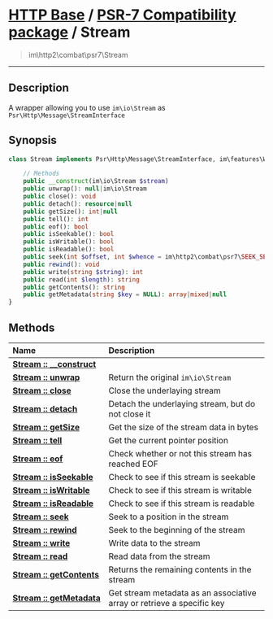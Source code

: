 # [HTTP Base](http-base.md) / [PSR-7 Compatibility package](combat.md) / Stream
 > im\http2\combat\psr7\Stream
____

## Description
A wrapper allowing you to use `im\io\Stream` as `Psr\Http\Message\StreamInterface`

## Synopsis
```php
class Stream implements Psr\Http\Message\StreamInterface, im\features\Wrapper, Stringable {

    // Methods
    public __construct(im\io\Stream $stream)
    public unwrap(): null|im\io\Stream
    public close(): void
    public detach(): resource|null
    public getSize(): int|null
    public tell(): int
    public eof(): bool
    public isSeekable(): bool
    public isWritable(): bool
    public isReadable(): bool
    public seek(int $offset, int $whence = im\http2\combat\psr7\SEEK_SET): void
    public rewind(): void
    public write(string $string): int
    public read(int $length): string
    public getContents(): string
    public getMetadata(string $key = NULL): array|mixed|null
}
```

## Methods
| Name | Description |
| :--- | :---------- |
| [__Stream&nbsp;::&nbsp;\_\_construct__](combat-Stream-__construct.md) |  |
| [__Stream&nbsp;::&nbsp;unwrap__](combat-Stream-unwrap.md) | Return the original `im\io\Stream` |
| [__Stream&nbsp;::&nbsp;close__](combat-Stream-close.md) | Close the underlaying stream |
| [__Stream&nbsp;::&nbsp;detach__](combat-Stream-detach.md) | Detach the underlaying stream, but do not close it |
| [__Stream&nbsp;::&nbsp;getSize__](combat-Stream-getSize.md) | Get the size of the stream data in bytes |
| [__Stream&nbsp;::&nbsp;tell__](combat-Stream-tell.md) | Get the current pointer position |
| [__Stream&nbsp;::&nbsp;eof__](combat-Stream-eof.md) | Check whether or not this stream has reached EOF |
| [__Stream&nbsp;::&nbsp;isSeekable__](combat-Stream-isSeekable.md) | Check to see if this stream is seekable |
| [__Stream&nbsp;::&nbsp;isWritable__](combat-Stream-isWritable.md) | Check to see if this stream is writable |
| [__Stream&nbsp;::&nbsp;isReadable__](combat-Stream-isReadable.md) | Check to see if this stream is readable |
| [__Stream&nbsp;::&nbsp;seek__](combat-Stream-seek.md) | Seek to a position in the stream |
| [__Stream&nbsp;::&nbsp;rewind__](combat-Stream-rewind.md) | Seek to the beginning of the stream |
| [__Stream&nbsp;::&nbsp;write__](combat-Stream-write.md) | Write data to the stream |
| [__Stream&nbsp;::&nbsp;read__](combat-Stream-read.md) | Read data from the stream |
| [__Stream&nbsp;::&nbsp;getContents__](combat-Stream-getContents.md) | Returns the remaining contents in the stream |
| [__Stream&nbsp;::&nbsp;getMetadata__](combat-Stream-getMetadata.md) | Get stream metadata as an associative array or retrieve a specific key |
